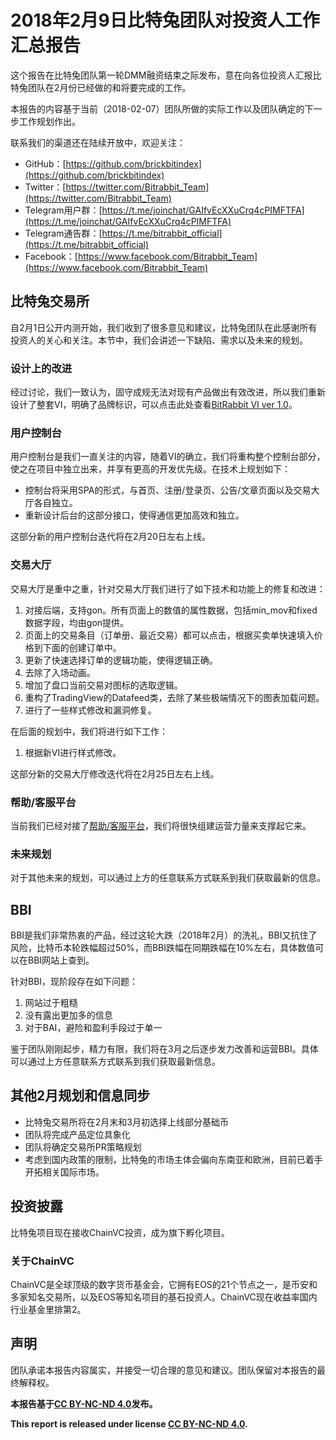 # 2018年2月9日比特兔团队对投资人工作汇总报告

这个报告在比特兔团队第一轮DMM融资结束之际发布，意在向各位投资人汇报比特兔团队在2月份已经做的和将要完成的工作。

本报告的内容基于当前（2018-02-07）团队所做的实际工作以及团队确定的下一步工作规划作出。

联系我们的渠道还在陆续开放中，欢迎关注：
- GitHub：[https://github.com/brickbitindex](https://github.com/brickbitindex)
- Twitter：[https://twitter.com/Bitrabbit_Team](https://twitter.com/Bitrabbit_Team)
- Telegram用户群：[https://t.me/joinchat/GAIfvEcXXuCrq4cPIMFTFA](https://t.me/joinchat/GAIfvEcXXuCrq4cPIMFTFA)
- Telegram通告群：[https://t.me/bitrabbit_official](https://t.me/bitrabbit_official)
- Facebook：[https://www.facebook.com/Bitrabbit_Team](https://www.facebook.com/Bitrabbit_Team)


## 比特兔交易所

自2月1日公开内测开始，我们收到了很多意见和建议，比特兔团队在此感谢所有投资人的关心和关注。本节中，我们会讲述一下缺陷、需求以及未来的规划。

### 设计上的改进

经过讨论，我们一致认为，固守成规无法对现有产品做出有效改进，所以我们重新设计了整套VI，明确了品牌标识，可以点击此处查看[BitRabbit VI ver 1.0](http://project.isekai.me/bitrabbit/bitrabbit-vi.pdf)。

### 用户控制台

用户控制台是我们一直关注的内容，随着VI的确立，我们将重构整个控制台部分，使之在项目中独立出来，并享有更高的开发优先级。在技术上规划如下：

- 控制台将采用SPA的形式，与首页、注册/登录页、公告/文章页面以及交易大厅各自独立。
- 重新设计后台的这部分接口，使得通信更加高效和独立。

这部分新的用户控制台迭代将在2月20日左右上线。

### 交易大厅

交易大厅是重中之重，针对交易大厅我们进行了如下技术和功能上的修复和改进：

1. 对接后端，支持gon。所有页面上的数值的属性数据，包括min_mov和fixed数据字段，均由gon提供。
2. 页面上的交易条目（订单册、最近交易）都可以点击，根据买卖单快速填入价格到下面的创建订单中。
3. 更新了快速选择订单的逻辑功能，使得逻辑正确。
4. 去除了入场动画。
5. 增加了盘口当前交易对图标的选取逻辑。
6. 重构了TradingView的Datafeed类，去除了某些极端情况下的图表加载问题。
7. 进行了一些样式修改和漏洞修复。

在后面的规划中，我们将进行如下工作：

1. 根据新VI进行样式修改。

这部分新的交易大厅修改迭代将在2月25日左右上线。

### 帮助/客服平台

当前我们已经对接了[帮助/客服平台](https://support.bitrabbit.com/hc/zh-cn)，我们将很快组建运营力量来支撑起它来。

### 未来规划

对于其他未来的规划，可以通过上方的任意联系方式联系到我们获取最新的信息。

## BBI

BBI是我们非常热衷的产品，经过这轮大跌（2018年2月）的洗礼，BBI又抗住了风险，比特币本轮跌幅超过50%，而BBI跌幅在同期跌幅在10%左右，具体数值可以在BBI网站上查到。

针对BBI，现阶段存在如下问题：

1. 网站过于粗糙
2. 没有露出更加多的信息
3. 对于BAI，避险和盈利手段过于单一

鉴于团队刚刚起步，精力有限，我们将在3月之后逐步发力改善和运营BBI。具体可以通过上方任意联系方式联系到我们获取最新信息。

## 其他2月规划和信息同步

- 比特兔交易所将在2月末和3月初选择上线部分基础币
- 团队将完成产品定位具象化
- 团队将确定交易所PR策略规划
- 考虑到国内政策的限制，比特兔的市场主体会偏向东南亚和欧洲，目前已着手开拓相关国际市场。

## 投资披露

比特兔项目现在接收ChainVC投资，成为旗下孵化项目。

### 关于ChainVC

ChainVC是全球顶级的数字货币基金会，它拥有EOS的21个节点之一，是币安和多家知名交易所，以及EOS等知名项目的基石投资人。ChainVC现在收益率国内行业基金里排第2。

## 声明

团队承诺本报告内容属实，并接受一切合理的意见和建议。团队保留对本报告的最终解释权。

**本报告基于[CC BY-NC-ND 4.0](https://creativecommons.org/licenses/by-nc-nd/4.0/)发布。**

**This report is released under license [CC BY-NC-ND 4.0](https://creativecommons.org/licenses/by-nc-nd/4.0/).**
